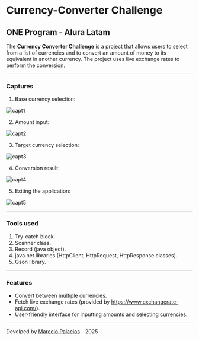 # Currency-Converter Challenge

## ONE Program - Alura Latam

The **Currency Converter Challenge** is a project that allows users to select from a list of currencies and to convert an amount of money to its equivalent in another currency. The project uses live exchange rates to perform the conversion.

***

### Captures

1. Base currency selection:

![capt1](https://github.com/user-attachments/assets/cabc1113-de72-4a11-b6e6-97884bdf71b7)

2. Amount input:

![capt2](https://github.com/user-attachments/assets/0bc26bec-32ea-47ad-bd4f-4574d42bf8c9)

3. Target currency selection:

![capt3](https://github.com/user-attachments/assets/999d2441-6e74-43f0-8183-d3013e1963c6)

4. Conversion result:

![capt4](https://github.com/user-attachments/assets/a616a8b2-ad48-4e57-b92d-56a1421d1e99)

5. Exiting the application:

![capt5](https://github.com/user-attachments/assets/5f210cf1-08de-42df-9da0-4525b6859930)

***

### Tools used

1. Try-catch block.
2. Scanner class.
3. Record (java object).
4. java.net libraries (HttpClient, HttpRequest, HttpResponse classes).
5. Gson library.

---

### Features

- Convert between multiple currencies.
- Fetch live exchange rates (provided by https://www.exchangerate-api.com/).
- User-friendly interface for inputting amounts and selecting currencies.

***

Develped by [Marcelo Palacios](https://github.com/jpdjcp) - 2025
